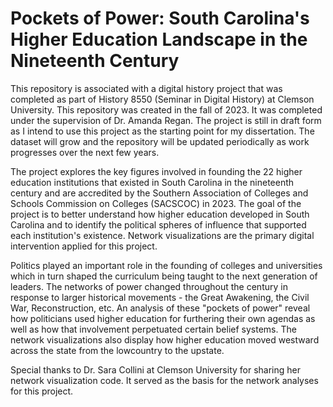 # Pockets of Power: South Carolina's Higher Education Landscape in the Nineteenth Century

This repository is associated with a digital history project that was completed as part of History 8550 (Seminar in Digital History) at Clemson University. This repository was created in the fall of 2023. It was completed under the supervision of Dr. Amanda Regan. The project is still in draft form as I intend to use this project as the starting point for my dissertation. The dataset will grow and the repository will be updated periodically as work progresses over the next few years.

The project explores the key figures involved in founding the 22 higher education institutions that existed in South Carolina in the nineteenth century and are accredited by the Southern Association of Colleges and Schools Commission on Colleges (SACSCOC) in 2023. The goal of the project is to better understand how higher education developed in South Carolina and to identify the political spheres of influence that supported each institution's existence. Network visualizations are the primary digital intervention applied for this project.

Politics played an important role in the founding of colleges and universities which in turn shaped the curriculum being taught to the next generation of leaders. The networks of power changed throughout the century in response to larger historical movements - the Great Awakening, the Civil War, Reconstruction, etc. An analysis of these "pockets of power" reveal how politicians used higher education for furthering their own agendas as well as how that involvement perpetuated certain belief systems. The network visualizations also display how higher education moved westward across the state from the lowcountry to the upstate.

Special thanks to Dr. Sara Collini at Clemson University for sharing her network visualization code. It served as the basis for the network analyses for this project.
